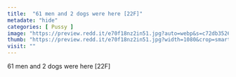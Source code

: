 ```yaml
---
title:  "61 men and 2 dogs were here [22F]"
metadate: "hide"
categories: [ Pussy ]
image: "https://preview.redd.it/e70f18nz2in51.jpg?auto=webp&s=c72db352664c530f4b83d894b53e14a8593de69a"
thumb: "https://preview.redd.it/e70f18nz2in51.jpg?width=1080&crop=smart&auto=webp&s=70838f8717de233db3c2f6981a53dc4747b668f1"
visit: ""
---
```

61 men and 2 dogs were here [22F]
